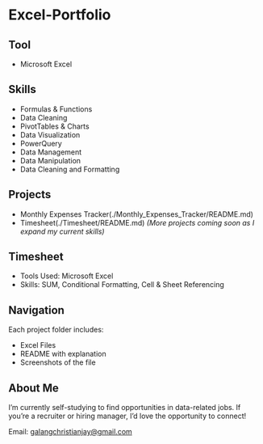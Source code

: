 # Excel-Portfolio

## Tool
- Microsoft Excel

## Skills
- Formulas & Functions
- Data Cleaning
- PivotTables & Charts
- Data Visualization
- PowerQuery
- Data Management
- Data Manipulation
- Data Cleaning and Formatting

## Projects
- Monthly Expenses Tracker(./Monthly_Expenses_Tracker/README.md)
- Timesheet(./Timesheet/README.md)
*(More projects coming soon as I expand my current skills)*

## Timesheet
- Tools Used: Microsoft Excel
- Skills: SUM, Conditional Formatting, Cell & Sheet Referencing

## Navigation
Each project folder includes:
- Excel Files
- README with explanation
- Screenshots of the file

## About Me
I’m currently self-studying to find opportunities in data-related jobs. If you’re a recruiter or hiring manager, I’d love the opportunity to connect!

Email: galangchristianjay@gmail.com
